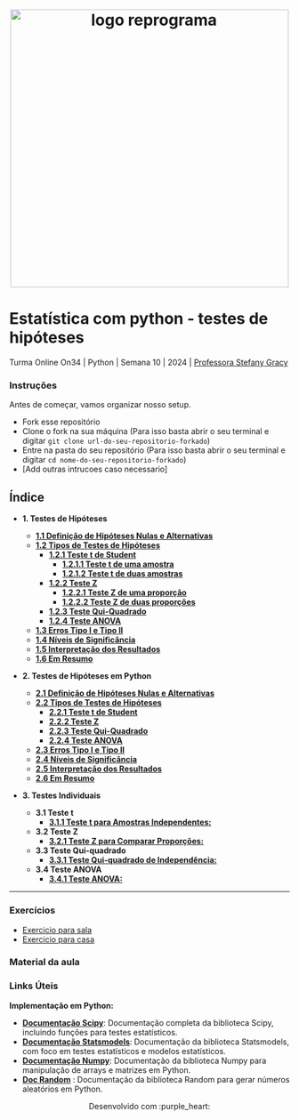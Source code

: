 <h1 align="center">
  <img src="assets/reprograma-fundos-claros.png" alt="logo reprograma" width="500">
</h1>

# Estatística com python - testes de hipóteses

Turma Online On34 | Python | Semana 10 | 2024 | <a href="https://www.linkedin.com/in/stefanygbsilva/" target="_blank" rel="noopener noreferrer">Professora Stefany Gracy</a>

### Instruções
Antes de começar, vamos organizar nosso setup.
* Fork esse repositório 
* Clone o fork na sua máquina (Para isso basta abrir o seu terminal e digitar `git clone url-do-seu-repositorio-forkado`)
* Entre na pasta do seu repositório (Para isso basta abrir o seu terminal e digitar `cd nome-do-seu-repositorio-forkado`)
* [Add outras intrucoes caso necessario]


## Índice

- **1. Testes de Hipóteses**
    - [**1.1 Definição de Hipóteses Nulas e Alternativas**](capitulos/testes_hipoteses.md#11-definicao-de-hipoteses-nulas-e-alternativas)
    - [**1.2 Tipos de Testes de Hipóteses**](capitulos/testes_hipoteses.md#12-tipos-de-testes-de-hipoteses)
        - [**1.2.1 Teste t de Student**](capitulos/testes_hipoteses.md#121-teste-t-de-student)
            - [**1.2.1.1 Teste t de uma amostra**](capitulos/testes_hipoteses.md#1211-teste-t-de-uma-amostra)
            - [**1.2.1.2 Teste t de duas amostras**](capitulos/testes_hipoteses.md#1212-teste-t-de-duas-amostras)
        - [**1.2.2 Teste Z**](capitulos/testes_hipoteses.md#122-teste-z)
            - [**1.2.2.1 Teste Z de uma proporção**](capitulos/testes_hipoteses.md#1221-teste-z-de-uma-proporcao)
            - [**1.2.2.2 Teste Z de duas proporções**](capitulos/testes_hipoteses.md#1222-teste-z-de-duas-proporcoes)
        - [**1.2.3 Teste Qui-Quadrado**](capitulos/testes_hipoteses.md#123-teste-qui-quadrado)
        - [**1.2.4 Teste ANOVA**](capitulos/testes_hipoteses.md#124-teste-anova)
    - [**1.3 Erros Tipo I e Tipo II**](capitulos/testes_hipoteses.md#13-erros-tipo-i-e-tipo-ii)
    - [**1.4 Níveis de Significância**](capitulos/testes_hipoteses.md#14-niveis-de-significancia)
    - [**1.5 Interpretação dos Resultados**](capitulos/testes_hipoteses.md#15-interpretacao-dos-resultados)
    - [**1.6 Em Resumo**](capitulos/testes_hipoteses.md#16-em-resumo)
- **2. Testes de Hipóteses em Python**
    - [**2.1 Definição de Hipóteses Nulas e Alternativas**](capitulos/testes_pyhton.md#21-definicao-de-hipoteses-nulas-e-alternativas)
    - [**2.2 Tipos de Testes de Hipóteses**](capitulos/testes_pyhton.md#22-tipos-de-testes-de-hipoteses)
        - [**2.2.1 Teste t de Student**](capitulos/testes_pyhton.md#221-teste-t-de-student)
        - [**2.2.2 Teste Z**](capitulos/testes_pyhton.md#222-teste-z)
        - [**2.2.3 Teste Qui-Quadrado**](capitulos/testes_pyhton.md#223-teste-qui-quadrado)
        - [**2.2.4 Teste ANOVA**](capitulos/testes_pyhton.md#224-teste-anova)
    - [**2.3 Erros Tipo I e Tipo II**](capitulos/testes_pyhton.md#23-erros-tipo-i-e-tipo-ii)
    - [**2.4 Níveis de Significância**](capitulos/testes_pyhton.md#24-niveis-de-significancia)
    - [**2.5 Interpretação dos Resultados**](capitulos/testes_pyhton.md#25-interpretacao-dos-resultados)
    - [**2.6 Em Resumo**](capitulos/testes_pyhton.md#26-em-resumo)

- **3. Testes Individuais**
    - **3.1 Teste t** 
        - [**3.1.1 Teste t para Amostras Independentes:**](capitulos/testes/testet.md)
    - **3.2 Teste Z**
        - [**3.2.1 Teste Z para Comparar Proporções:**](capitulos/testes/testez.md)
    - **3.3 Teste Qui-quadrado**
        - [**3.3.1 Teste Qui-quadrado de Independência:**](capitulos/testes/qui.md)
    - **3.4 Teste ANOVA**
        - [**3.4.1 Teste ANOVA:**](capitulos/testes/anova.md)

***
### Exercícios 
* [Exercicio para sala](https://github.com/mflilian/repo-example/tree/main/exercicios/para-sala)
* [Exercicio para casa](https://github.com/mflilian/repo-example/tree/main/exercicios/para-casa)

### Material da aula 

### Links Úteis
**Implementação em Python:**

* **[Documentação Scipy](https://docs.scipy.org/doc/scipy/reference/index.html)**: Documentação completa da biblioteca Scipy, incluindo funções para testes estatísticos.
* **[Documentação Statsmodels](https://www.statsmodels.org/stable/index.html)**: Documentação da biblioteca Statsmodels, com foco em testes estatísticos e modelos estatísticos.
* **[Documentação Numpy](https://numpy.org/doc/stable/)**: Documentação da biblioteca Numpy para manipulação de arrays e matrizes em Python.
* **[Doc Random](https://docs.python.org/pt-br/3/library/random.html)** : Documentação da biblioteca Random para gerar números aleatórios em Python.


<p align="center">
Desenvolvido com :purple_heart:  
</p>

